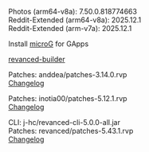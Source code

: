 Photos (arm64-v8a): 7.50.0.818774663  
Reddit-Extended (arm64-v8a): 2025.12.1  
Reddit-Extended (arm-v7a): 2025.12.1  

Install [microG](https://github.com/WSTxda/MicroG-RE/releases) for GApps  

[revanced-builder](https://github.com/geologically/revanced-builder)
  
Patches: anddea/patches-3.14.0.rvp  
[Changelog](https://github.com/anddea/revanced-patches/releases/tag/v3.14.0)

Patches: inotia00/patches-5.12.1.rvp  
[Changelog](https://github.com/inotia00/revanced-patches/releases/tag/v5.12.1)

CLI: j-hc/revanced-cli-5.0.0-all.jar  
Patches: revanced/patches-5.43.1.rvp  
[Changelog](https://github.com/revanced/revanced-patches/releases/tag/v5.43.1)  
